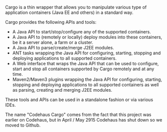 Cargo is a thin wrapper that allows you to manipulate various type of application containers (Java EE and others) in a standard way.

Cargo provides the following APIs and tools:

* A Java API to start/stop/configure any of the supported containers.
* A Java API to (remotely or locally) deploy modules into these containers, be it a server alone, a farm or a cluster.
* A Java API to parse/create/merge J2EE modules.
* ANT tasks wrapping the Java API for configuring, starting, stopping and deploying applications to all supported containers.
* A Web interface that wraps the Java API that can be used to configure, start and stop all containers supported by Cargo remotely and at any time.
* Maven2/Maven3 plugins wrapping the Java API for configuring, starting, stopping and deploying applications to all supported containers as well as parsing, creating and merging J2EE modules.

These tools and APIs can be used in a standalone fashion or via various IDEs.

The name "Codehaus Cargo" comes from the fact that this project was earlier on Codehaus, but in April / May 2915 Codehaus has shut down so we moved to Github.
